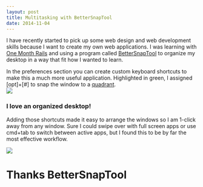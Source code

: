 ```yaml
---
layout: post
title: Multitasking with BetterSnapTool
date: 2014-11-04
---
```


I have recently started to pick up some web design and web development skills because I want to create my own web applications. I was learning with [One Month Rails](http://mbsy.co/9tG6V) and using a program called [BetterSnapTool](https://itunes.apple.com/us/app/bettersnaptool/id417375580?mt=12) to organize my desktop in a way that fit how I wanted to learn.

In the preferences section you can create custom keyboard shortcuts to make this a much more useful application. Highlighted in green, I assigned [opt]+[#] to snap the window to a [quadrant](http://www.purplemath.com/modules/plane3.htm).  
 ![](http://postachio-images.s3-website-us-east-1.amazonaws.com/6e4477b91d0f812c91229b0e7499c22c.png)

### I love an organized desktop!

Adding those shortcuts made it easy to arrange the windows so I am 1-click away from any window. Sure I could swipe over with full screen apps or use cmd+tab to switch between active apps, but I found this to be by far the most effective workflow.

![](http://postachio-images.s3-website-us-east-1.amazonaws.com/5abc764b4037f6cb3918f85c9730a802.png)

# Thanks BetterSnapTool
